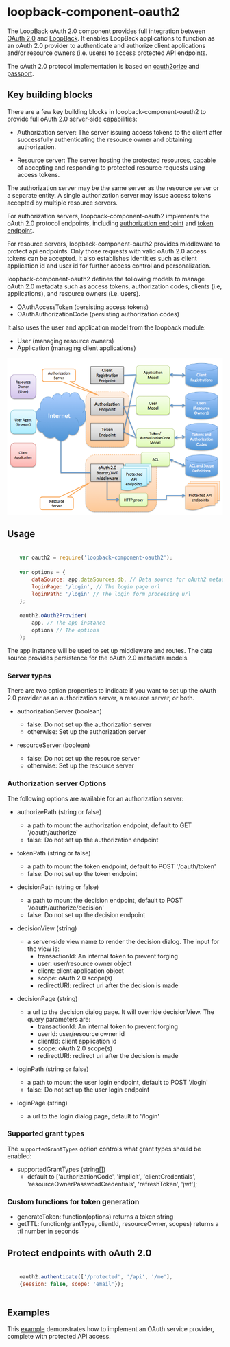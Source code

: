 # loopback-component-oauth2

The LoopBack oAuth 2.0 component provides full integration between [OAuth 2.0](http://tools.ietf.org/html/rfc6749)
and [LoopBack](http://loopback.io). It enables LoopBack applications to function
as an oAuth 2.0 provider to authenticate and authorize client applications and/or
resource owners (i.e. users) to access protected API endpoints.

The oAuth 2.0 protocol implementation is based on [oauth2orize](https://github.com/jaredhanson/oauth2orize)
and [passport](http://passportjs.org/). 

## Key building blocks

There are a few key building blocks in loopback-component-oauth2 to provide full
oAuth 2.0 server-side capabilities:

- Authorization server: The server issuing access tokens to the client after 
successfully authenticating the resource owner and obtaining authorization.

- Resource server: The server hosting the protected resources, capable of 
accepting and responding to protected resource requests using access tokens. 

The authorization server may be the same server as the resource server or a 
separate entity. A single authorization server may issue access tokens accepted 
by multiple resource servers.

For authorization servers, loopback-component-oauth2 implements the oAuth 2.0 
protocol endpoints, including [authorization endpoint](http://tools.ietf.org/html/rfc6749#section-3.1) 
and [token endpoint](http://tools.ietf.org/html/rfc6749#section-3.2).

For resource servers, loopback-component-oauth2 provides middleware to protect 
api endpoints. Only those requests with valid oAuth 2.0 access tokens can be 
accepted. It also establishes identities such as client application id and user
id for further access control and personalization.  
  
loopback-component-oauth2 defines the following models to manage oAuth 2.0
metadata such as access tokens, authorization codes, clients (i.e, applications), 
and resource owners (i.e. users).

- OAuthAccessToken (persisting access tokens)
- OAuthAuthorizationCode (persisting authorization codes)

It also uses the user and application model from the loopback module:

- User (managing resource owners)
- Application (managing client applications)

![loopback-oauth2](loopback-oauth2.png)

## Usage

```js

    var oauth2 = require('loopback-component-oauth2');

    var options = { 
        dataSource: app.dataSources.db, // Data source for oAuth2 metadata persistence
        loginPage: '/login', // The login page url
        loginPath: '/login' // The login form processing url
    };

    oauth2.oAuth2Provider(
        app, // The app instance
        options // The options
    );
```

The app instance will be used to set up middleware and routes. The data source
provides persistence for the oAuth 2.0 metadata models.

### Server types

There are two option properties to indicate if you want to set up the oAuth 2.0
provider as an authorization server, a resource server, or both.

- authorizationServer (boolean)
  - false: Do not set up the authorization server
  - otherwise: Set up the authorization server
  
- resourceServer (boolean)
  - false: Do not set up the resource server
  - otherwise: Set up the resource server

### Authorization server Options

The following options are available for an authorization server:

- authorizePath (string or false)
  - a path to mount the authorization endpoint, default to GET '/oauth/authorize'
  - false: Do not set up the authorization endpoint

- tokenPath (string or false)
  - a path to mount the token endpoint, default to POST '/oauth/token'
  - false: Do not set up the token endpoint

- decisionPath (string or false)
  - a path to mount the decision endpoint, default to POST '/oauth/authorize/decision'
  - false: Do not set up the decision endpoint

- decisionView (string)
  - a server-side view name to render the decision dialog. The input for the 
  view is:
    - transactionId: An internal token to prevent forging
    - user: user/resource owner object
    - client: client application object
    - scope: oAuth 2.0 scope(s)
    - redirectURI: redirect uri after the decision is made
  
- decisionPage (string)
  - a url to the decision dialog page. It will override decisionView. The query
  parameters are:
    - transactionId: An internal token to prevent forging
    - userId: user/resource owner id
    - clientId: client application id
    - scope: oAuth 2.0 scope(s)
    - redirectURI: redirect uri after the decision is made
  
- loginPath (string or false)
  - a path to mount the user login endpoint, default to POST '/login'
  - false: Do not set up the user login endpoint
  
- loginPage (string)
  - a url to the login dialog page, default to '/login'
  

### Supported grant types

The `supportedGrantTypes` option controls what grant types should be enabled:

- supportedGrantTypes (string[])
  - default to ['authorizationCode', 'implicit', 'clientCredentials',
      'resourceOwnerPasswordCredentials', 'refreshToken', 'jwt'];

### Custom functions for token generation

- generateToken: function(options) returns a token string
- getTTL: function(grantType, clientId, resourceOwner, scopes) returns a ttl 
number in seconds

## Protect endpoints with oAuth 2.0

```js

    oauth2.authenticate(['/protected', '/api', '/me'], 
    {session: false, scope: 'email'});
    
```    

## Examples

This [example](https://github.com/strongloop/loopback-example-gateway) demonstrates
how to implement an OAuth service provider, complete with protected API access.
